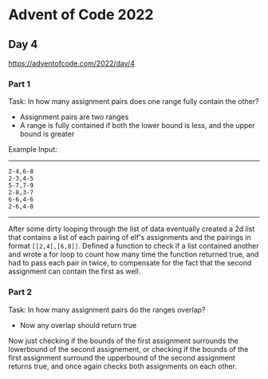 # Advent of Code 2022
## Day 4
https://adventofcode.com/2022/day/4


### Part 1
Task: In how many assignment pairs does one range fully contain the other?

- Assignment pairs are two ranges  
- A range is fully contained if both the lower bound is less, and the upper bound is greater  


Example Input: 

---
```
2-4,6-8
2-3,4-5
5-7,7-9
2-8,3-7
6-6,4-6
2-6,4-8
```
---


After some dirty looping through the list of data eventually created a 2d list that contains a list of each pairing of elf's assignments and the pairings in format `[[2,4],[6,8]]`. Defined a function to check if a list contained another and wrote a for loop to count how many time the function returned true, and had to pass each pair in twice, to compensate for the fact that the second assignment can contain the first as well.


### Part 2
Task: In how many assignment pairs do the ranges overlap?

- Now any overlap should return true  

Now just checking if the bounds of the first assignment surrounds the lowerbound of the second assignement, or checking if the bounds of the first assignment surround the upperbound of the second assignment returns true, and once again checks both assignments on each other.
